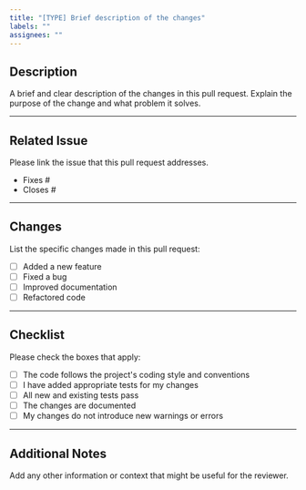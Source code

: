 ```yaml
---
title: "[TYPE] Brief description of the changes"
labels: ""
assignees: ""
---
```


## Description
A brief and clear description of the changes in this pull request. Explain the purpose of the change and what problem it solves.

---

## Related Issue
Please link the issue that this pull request addresses.

- Fixes #  
- Closes #  

---

## Changes
List the specific changes made in this pull request:

- [ ] Added a new feature  
- [ ] Fixed a bug  
- [ ] Improved documentation  
- [ ] Refactored code  

---

## Checklist
Please check the boxes that apply:

- [ ] The code follows the project's coding style and conventions  
- [ ] I have added appropriate tests for my changes  
- [ ] All new and existing tests pass  
- [ ] The changes are documented  
- [ ] My changes do not introduce new warnings or errors  

---

## Additional Notes
Add any other information or context that might be useful for the reviewer.

